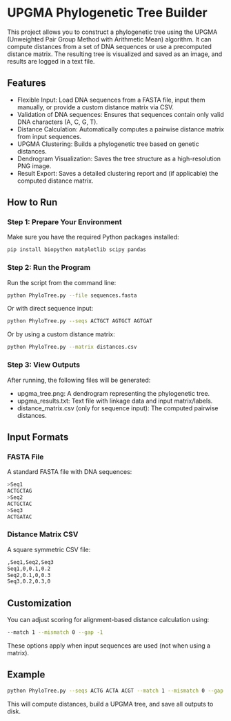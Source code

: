 # UPGMA Phylogenetic Tree Builder

This project allows you to construct a phylogenetic tree using the UPGMA (Unweighted Pair Group Method with Arithmetic Mean) algorithm. It can compute distances from a set of DNA sequences or use a precomputed distance matrix. The resulting tree is visualized and saved as an image, and results are logged in a text file.

## Features

- Flexible Input: Load DNA sequences from a FASTA file, input them manually, or provide a custom distance matrix via CSV.
- Validation of DNA sequences: Ensures that sequences contain only valid DNA characters (A, C, G, T).
- Distance Calculation: Automatically computes a pairwise distance matrix from input sequences.
- UPGMA Clustering: Builds a phylogenetic tree based on genetic distances.
- Dendrogram Visualization: Saves the tree structure as a high-resolution PNG image.
- Result Export: Saves a detailed clustering report and (if applicable) the computed distance matrix.
  
## How to Run

### Step 1: Prepare Your Environment
Make sure you have the required Python packages installed:
```bash
pip install biopython matplotlib scipy pandas
```
### Step 2: Run the Program
Run the script from the command line:
```bash
python PhyloTree.py --file sequences.fasta
```
Or with direct sequence input:

```bash
python PhyloTree.py --seqs ACTGCT AGTGCT AGTGAT
```
Or by using a custom distance matrix:
```bash
python PhyloTree.py --matrix distances.csv
```
### Step 3: View Outputs
After running, the following files will be generated:

- upgma_tree.png: A dendrogram representing the phylogenetic tree.
- upgma_results.txt: Text file with linkage data and input matrix/labels.
- distance_matrix.csv (only for sequence input): The computed pairwise distances.
  
## Input Formats

### FASTA File
A standard FASTA file with DNA sequences:
```bash
>Seq1
ACTGCTAG
>Seq2
ACTGCTAC
>Seq3
ACTGATAC
```

### Distance Matrix CSV
A square symmetric CSV file:
```bash
,Seq1,Seq2,Seq3
Seq1,0,0.1,0.2
Seq2,0.1,0,0.3
Seq3,0.2,0.3,0
```

## Customization

You can adjust scoring for alignment-based distance calculation using:
```bash
--match 1 --mismatch 0 --gap -1
```
These options apply when input sequences are used (not when using a matrix).

## Example
```bash
python PhyloTree.py --seqs ACTG ACTA ACGT --match 1 --mismatch 0 --gap -1
```
This will compute distances, build a UPGMA tree, and save all outputs to disk.
